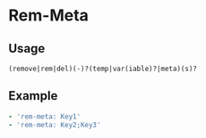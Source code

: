 # Rem-Meta

## Usage

```text
(remove|rem|del)(-)?(temp|var(iable)?|meta)(s)?
```

## Example

```yaml
- 'rem-meta: Key1'
- 'rem-meta: Key2;Key3'
```

